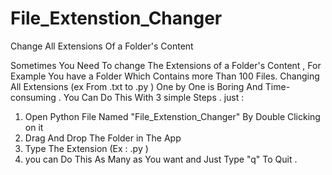 # File_Extenstion_Changer
Change All Extensions Of a Folder's Content

Sometimes You Need To change The Extensions of a Folder's Content , For Example You have a Folder Which Contains more Than 100 Files. Changing All Extensions (ex From .txt to .py ) One by One is Boring And Time-consuming . You Can Do This With 3 simple Steps  . 
just : 
1. Open Python File Named "File_Extenstion_Changer" By Double Clicking on it 
2. Drag And Drop The Folder in The App
3. Type The Extension (Ex : .py )
4. you can Do This As Many as You want and Just Type "q" To Quit .
